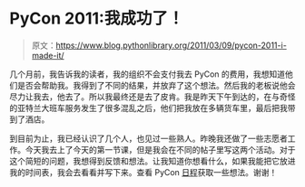 # PyCon 2011:我成功了！

> 原文：<https://www.blog.pythonlibrary.org/2011/03/09/pycon-2011-i-made-it/>

几个月前，我告诉我的读者，我的组织不会支付我去 PyCon 的费用，我想知道他们是否会帮助我。我得到了不同的结果，并放弃了这个想法。然后我的老板说他会尽力让我去，他去了。所以我最终还是去了皮肯。我是昨天下午到达的，在与奇怪的亚特兰大班车服务发生了很多混乱之后，他们把我放在多辆货车里，最后把我带到了酒店。

到目前为止，我已经认识了几个人，也见过一些熟人。昨晚我还做了一些志愿者工作。今天我去上了今天的第一节课，但是我会在不同的帖子里写这两个活动。对于这个简短的问题，我想得到反馈和想法。让我知道你想看什么，如果我能把它放进我的时间表，我会去看看并写下来。查看 PyCon [日程](http://us.pycon.org/2011/schedule/)获取一些想法。谢谢！